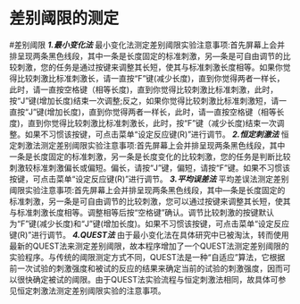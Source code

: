 # 差别阈限的测定
#差别阈限
***1.最小变化法***
最小变化法测定差别阈限实验注意事项:首先屏幕上会并排呈现两条黑色线段，其中一条是长度固定的标准刺激，另—条是可自由调节的比较刺激，您的任务是通过按键来调整其长短，使其与标准刺激长度相等。如果你觉得比较刺激比标准刺激长，请一直按“F”键(减少长度)，直到你觉得两者一样长，此时，请一直按空格键（相等长度)，直到你觉得比较刺激比标准刺激，此时，按“J”键(增加长度)结束一次调整;反之，如果你觉得比较刺激比标准刺激短，请一直按“J”键(增加长度)，直到你觉得两者一样长，此时，请一直按空格键（相等长度)，直到你觉得比较刺激比标准刺激长，此时，按“F”键（减少长度)结束一次调整。如果不习惯该按键，可点击菜单“设定反应键(R)”进行调节。
***2.恒定刺激法***
恒定刺激法测定差别阈限实验注意事项:首先屏幕上会并排呈现两条黑色线段，其中一条是长度固定的标准刺激，另一条是长度变化的比较刺激，您的任务是判断比较刺激较标准刺激偏长或偏短。偏长，请按“J”键，偏短，请按“F”键。如果不习惯该按键，可点击菜单“设定反应键(R)”进行调节。
***3.平均误差法***
平均差误法测定差别阈限实验注意事项:首先屏幕上会并排呈现两条黑色线段，其中—条是长度固定的标准刺激，另一条是可自由调节的比较刺激，您可以通过按键来调整其长短，使其与标准刺激长度相等。调整相等后按“空格键”确认。调节比较刺激的按键默认为“F”键(减少长度)和“J”键(增加长度)。如果不习惯该按键，可点击菜单“设定反应键(R)”进行调节。
***4.QUEST法***
由于最小变化法在具体研究中已被淘汰，转而使用最新的QUEST法来测定差别阈限，故本程序增加了一个QUEST法测定差别阈限的实验程序。与传统的阈限测定方式不同，QUEST法是一种“自适应”算法，它根据前一次试验的刺激强度和被试的反应的结果来确定当前的试验的刺激强度，因而可以很快确定被试的阈限。由于QUEST法实验流程与恒定刺激法相同，故具体可参见恒定刺激法测定差别阈限实验的注意事项。